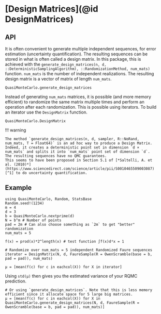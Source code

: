 # [Design Matrices](@id DesignMatrices)

## API

It is often convenient to generate multiple independent sequences, for error estimation (uncertainty quantification).
The resulting sequences can be stored in what is often called a design matrix.
In this package, this is achieved with the `generate_design_matrices(n, d, ::DeterministicSamplingAlgorithm), ::RandomizationMethod, num_mats)` function. `num_mats` is the number of independent realizations. The resulting design matrix is a vector of matrix of length `num_mats`.

```@docs
QuasiMonteCarlo.generate_design_matrices
```

Instead of generating `num_mats` matrices, it is possible (and more memory efficient) to randomize the same matrix multiple times and perform an operation after each randomization. This is possible using iterators. 
To build an iterator use the `DesignMatrix` function.
```@docs
QuasiMonteCarlo.DesignMatrix
```

!!! warning
    
    The method `generate_design_matrices(n, d, sampler, R::NoRand, num_mats, T = Float64)` is an ad hoc way to produce a Design Matrix. Indeed, it creates a deterministic point set in dimension `d × num_mats` and splits it into `num_mats` point set of dimension `d`. The resulting sequences have no QMC guarantees.
    This seems to have been proposed in Section 5.1 of [*Saltelli, A. et al. (2010)*](https://www.sciencedirect.com/science/article/pii/S0010465509003087)[^1] to do uncertainty quantification.

[^1]: Saltelli, A., Annoni, P., Azzini, I., Campolongo, F., Ratto, M., & Tarantola, S. (2010). Variance based sensitivity analysis of model output. Design and estimator for the total sensitivity index. Computer physics communications, 181(2), 259-270.
## Example

```@example 2
using QuasiMonteCarlo, Random, StatsBase
Random.seed!(1234)
m = 4
d = 3
b = QuasiMonteCarlo.nextprime(d)
N = b^m # Number of points
pad = 2m # Can also choose something as `2m` to get "better" randomization
num_mats = 5

f(x) = prod(x)*2^length(x) # test function ∫f(x)dᵈx = 1

# Randomize over num_mats = 5 independent Randomized Faure sequences
iterator = DesignMatrix(N, d, FaureSample(R = OwenScramble(base = b, pad = pad)), num_mats)

μ = [mean(f(c) for c in eachcol(X)) for X in iterator]
```

Using `std(μ)` then gives you the estimated variance of your RQMC prediction.

```@example 2
# Or using `generate_design_matrices`. Note that this is less memory efficient since it allocate space for 5 large big matrices.
μ = [mean(f(c) for c in eachcol(X)) for X in QuasiMonteCarlo.generate_design_matrices(N, d, FaureSample(R = OwenScramble(base = b, pad = pad)), num_mats)]
```
